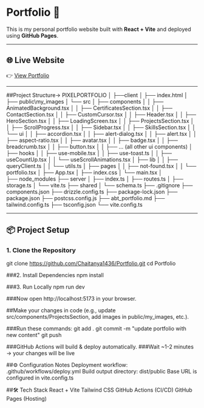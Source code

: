 # Portfolio 🚀

This is my personal portfolio website built with **React + Vite** and deployed using **GitHub Pages**.

---

## 🌐 Live Website
👉 [View Portfolio](https://chaitanya1436.github.io/Portfolio/)

-------------
##Project Structure->
PIXELPORTFOLIO
│
├──client
│   ├── index.html 
│   ├── public\my_images
│   └── src
│       ├── components
│       │   ├── AnimatedBackground.tsx
│       │   ├── CertificatesSection.tsx
│       │   ├── ContactSection.tsx
│       │   ├── CustomCursor.tsx
│       │   ├── Header.tsx
│       │   ├── HeroSection.tsx
│       │   ├── LoadingScreen.tsx
│       │   ├── ProjectsSection.tsx
│       │   ├── ScrollProgress.tsx
│       │   ├── Sidebar.tsx
│       │   ├── SkillsSection.tsx
│       │   └── ui
│       │       ├── accordion.tsx
│       │       ├── alert-dialog.tsx
│       │       ├── alert.tsx
│       │       ├── aspect-ratio.tsx
│       │       ├── avatar.tsx
│       │       ├── badge.tsx
│       │       ├── breadcrumb.tsx
│       │       ├── button.tsx
│       │       ├── ... (all other ui components)
│       ├── hooks
│       │   ├── use-mobile.tsx
│       │   ├── use-toast.ts
│       │   ├── useCountUp.tsx
│       │   └── useScrollAnimations.tsx
│       ├── lib
│       │   ├── queryClient.ts
│       │   └── utils.ts
│       ├── pages
│       │   ├── not-found.tsx
│       │   └── portfolio.tsx
│       ├── App.tsx
│       ├── index.css
│       └── main.tsx
│       
├── node_modules
├── server
│   ├── index.ts
│   ├── routes.ts
│   ├── storage.ts
│   └── vite.ts
├── shared
│   └── schema.ts
├── .gitignore
├── components.json
├── drizzle.config.ts
├── package-lock.json
├── package.json
├── postcss.config.js
├── abt_portfolio.md
├── tailwind.config.ts
├── tsconfig.json
└── vite.config.ts

---------------------------------------------

## 📦 Project Setup

### 1. Clone the Repository
git clone https://github.com/Chaitanya1436/Portfolio.git
cd Portfolio

###2. Install Dependencies
npm install

###3. Run Locally
npm run dev

###Now open http://localhost:5173   in your browser.



##Make your changes in code (e.g., update src/components/ProjectsSection, add images in public/my_images, etc.).

###Run these commands:
git add .
git commit -m "update portfolio with new content"
git push

###GitHub Actions will build & deploy automatically. 
###Wait ~1-2 minutes → your changes will be live


##⚙️ Configuration Notes
Deployment workflow: .github/workflows/deploy.yml
Build output directory: dist/public
Base URL is configured in vite.config.ts

##🛠️ Tech Stack
React + Vite
Tailwind CSS
GitHub Actions (CI/CD)
GitHub Pages (Hosting)
